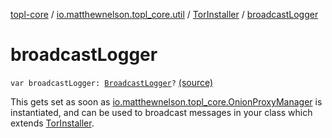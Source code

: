 [topl-core](../../index.md) / [io.matthewnelson.topl_core.util](../index.md) / [TorInstaller](index.md) / [broadcastLogger](./broadcast-logger.md)

# broadcastLogger

`var broadcastLogger: `[`BroadcastLogger`](../../io.matthewnelson.topl_core.broadcaster/-broadcast-logger/index.md)`?` [(source)](https://github.com/05nelsonm/TorOnionProxyLibrary-Android/blob/master/topl-core/src/main/java/io/matthewnelson/topl_core/util/TorInstaller.kt#L116)

This gets set as soon as [io.matthewnelson.topl_core.OnionProxyManager](../../io.matthewnelson.topl_core/-onion-proxy-manager/index.md) is instantiated,
and can be used to broadcast messages in your class which extends [TorInstaller](index.md).

